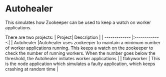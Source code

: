 # Autohealer

This simulates how Zookeeper can be used to keep a watch on worker applications. 

There are two projects:
| Project| Description          |
| ------------- |:-------------:|
| Autohealer      |Autohealer uses zookeeper to maintain a minimum number of worker applications running. This keeps a watch on the zookeeper to check the number of running workers. When the number goes below the threshold, the Autohealer initiates worker applications |
| flakyworker     | This is the node application which simulates a faulty application, which keeps crashing at random time      |